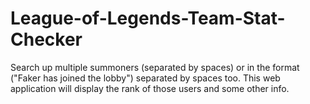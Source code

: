 # League-of-Legends-Team-Stat-Checker
Search up multiple summoners (separated by spaces) or in the format ("Faker has joined the lobby") separated by spaces too. This web application will display the rank of those users and some other info.
